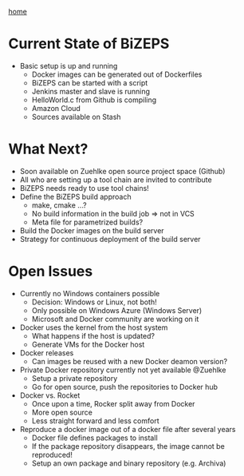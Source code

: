 [home](01_BiZEPS_Introduction.md)

#   Current State of BiZEPS
- Basic setup is up and running
  - Docker images can be generated out of Dockerfiles
  - BiZEPS can be started with a script
  - Jenkins master and slave is running
  - HelloWorld.c from Github is compiling
  - Amazon Cloud
  - Sources available on Stash

#   What Next?
- Soon available on Zuehlke open source project space (Github)
- All who are setting up a tool chain are invited to contribute
- BiZEPS needs ready to use tool chains!
- Define the BiZEPS build approach
  - make, cmake ...?
  - No build information in the build job => not in VCS
  - Meta file for parametrized builds?
- Build the Docker images on the build server
- Strategy for continuous deployment of the build server

#   Open Issues
- Currently no Windows containers possible
  - Decision: Windows or Linux, not both!
  - Only possible on Windows Azure (Windows Server)
  - Microsoft and Docker community are working on it
- Docker uses the kernel from the host system
  - What happens if the host is updated?
  - Generate VMs for the Docker host
- Docker releases
  - Can images be reused with a new Docker deamon version?
- Private Docker repository currently not yet available @Zuehlke
  - Setup a private repository
  - Go for open source, push the repositories to Docker hub
- Docker vs. Rocket
  - Once upon a time, Rocker split away from Docker
  - More open source
  - Less straight forward and less comfort
- Reproduce a docker image out of a docker file after several years
  - Docker file defines packages to install
  - If the package repository disappears, the image cannot be reproduced!
  - Setup an own package and binary repository (e.g. Archiva)
